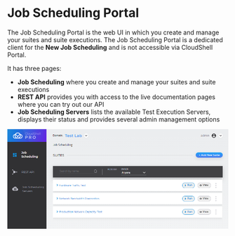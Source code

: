 # Job Scheduling Portal

The Job Scheduling Portal is the web UI in which you create and manage your suites and suite executions. The Job Scheduling Portal is a dedicated client for the **New Job Scheduling** and is not accessible via CloudShell Portal.

It has three pages:

- **Job Scheduling** where you create and manage your suites and suite executions
- **REST API** provides you with access to the live documentation pages where you can try out our API
- **Job Scheduling Servers** lists the available Test Execution Servers, displays their status and provides several admin management options

![](/Images/JSS/JssViewSuites1.png)